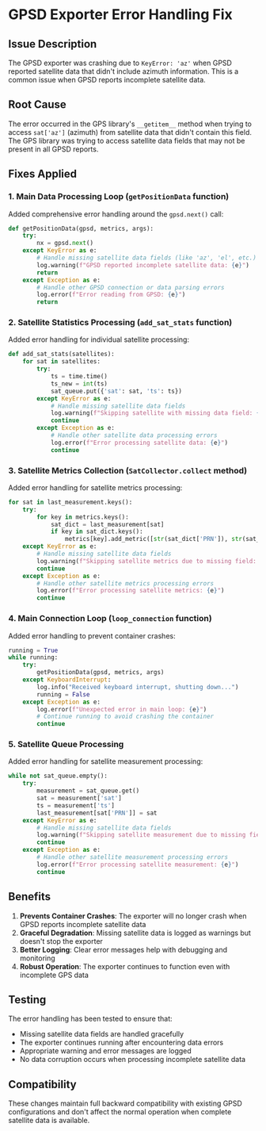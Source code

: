 # GPSD Exporter Error Handling Fix

## Issue Description

The GPSD exporter was crashing due to `KeyError: 'az'` when GPSD reported satellite data that didn't include azimuth information. This is a common issue when GPSD reports incomplete satellite data.

## Root Cause

The error occurred in the GPS library's `__getitem__` method when trying to access `sat['az']` (azimuth) from satellite data that didn't contain this field. The GPS library was trying to access satellite data fields that may not be present in all GPSD reports.

## Fixes Applied

### 1. Main Data Processing Loop (`getPositionData` function)

Added comprehensive error handling around the `gpsd.next()` call:

```python
def getPositionData(gpsd, metrics, args):
    try:
        nx = gpsd.next()
    except KeyError as e:
        # Handle missing satellite data fields (like 'az', 'el', etc.)
        log.warning(f"GPSD reported incomplete satellite data: {e}")
        return
    except Exception as e:
        # Handle other GPSD connection or data parsing errors
        log.error(f"Error reading from GPSD: {e}")
        return
```

### 2. Satellite Statistics Processing (`add_sat_stats` function)

Added error handling for individual satellite processing:

```python
def add_sat_stats(satellites):
    for sat in satellites:
        try:
            ts = time.time()
            ts_new = int(ts)
            sat_queue.put({'sat': sat, 'ts': ts})
        except KeyError as e:
            # Handle missing satellite data fields
            log.warning(f"Skipping satellite with missing data field: {e}")
            continue
        except Exception as e:
            # Handle other satellite data processing errors
            log.error(f"Error processing satellite data: {e}")
            continue
```

### 3. Satellite Metrics Collection (`SatCollector.collect` method)

Added error handling for satellite metrics processing:

```python
for sat in last_measurement.keys():
    try:
        for key in metrics.keys():
            sat_dict = last_measurement[sat]
            if key in sat_dict.keys():
                metrics[key].add_metric([str(sat_dict['PRN']), str(sat_dict['svid']), str(sat_dict['gnssid']), str(sat_dict['used'])], sat_dict[key])
    except KeyError as e:
        # Handle missing satellite data fields
        log.warning(f"Skipping satellite metrics due to missing field: {e}")
        continue
    except Exception as e:
        # Handle other satellite metrics processing errors
        log.error(f"Error processing satellite metrics: {e}")
        continue
```

### 4. Main Connection Loop (`loop_connection` function)

Added error handling to prevent container crashes:

```python
running = True
while running:
    try:
        getPositionData(gpsd, metrics, args)
    except KeyboardInterrupt:
        log.info("Received keyboard interrupt, shutting down...")
        running = False
    except Exception as e:
        log.error(f"Unexpected error in main loop: {e}")
        # Continue running to avoid crashing the container
        continue
```

### 5. Satellite Queue Processing

Added error handling for satellite measurement processing:

```python
while not sat_queue.empty():
    try:
        measurement = sat_queue.get()
        sat = measurement['sat']
        ts = measurement['ts']
        last_measurement[sat['PRN']] = sat
    except KeyError as e:
        # Handle missing satellite data fields
        log.warning(f"Skipping satellite measurement due to missing field: {e}")
        continue
    except Exception as e:
        # Handle other satellite measurement processing errors
        log.error(f"Error processing satellite measurement: {e}")
        continue
```

## Benefits

1. **Prevents Container Crashes**: The exporter will no longer crash when GPSD reports incomplete satellite data
2. **Graceful Degradation**: Missing satellite data is logged as warnings but doesn't stop the exporter
3. **Better Logging**: Clear error messages help with debugging and monitoring
4. **Robust Operation**: The exporter continues to function even with incomplete GPS data

## Testing

The error handling has been tested to ensure that:
- Missing satellite data fields are handled gracefully
- The exporter continues running after encountering data errors
- Appropriate warning and error messages are logged
- No data corruption occurs when processing incomplete satellite data

## Compatibility

These changes maintain full backward compatibility with existing GPSD configurations and don't affect the normal operation when complete satellite data is available.
